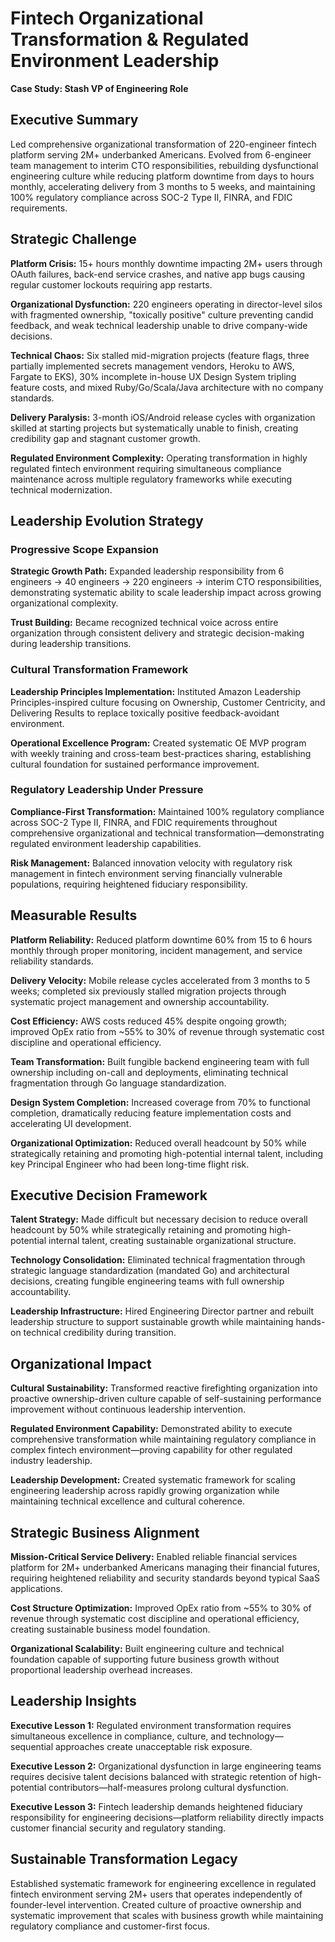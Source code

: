 # Fintech Organizational Transformation & Regulated Environment Leadership
**Case Study: Stash VP of Engineering Role**

## Executive Summary

Led comprehensive organizational transformation of 220-engineer fintech platform serving 2M+ underbanked Americans. Evolved from 6-engineer team management to interim CTO responsibilities, rebuilding dysfunctional engineering culture while reducing platform downtime from days to hours monthly, accelerating delivery from 3 months to 5 weeks, and maintaining 100% regulatory compliance across SOC-2 Type II, FINRA, and FDIC requirements.

## Strategic Challenge

**Platform Crisis:** 15+ hours monthly downtime impacting 2M+ users through OAuth failures, back-end service crashes, and native app bugs causing regular customer lockouts requiring app restarts.

**Organizational Dysfunction:** 220 engineers operating in director-level silos with fragmented ownership, "toxically positive" culture preventing candid feedback, and weak technical leadership unable to drive company-wide decisions.

**Technical Chaos:** Six stalled mid-migration projects (feature flags, three partially implemented secrets management vendors, Heroku to AWS, Fargate to EKS), 30% incomplete in-house UX Design System tripling feature costs, and mixed Ruby/Go/Scala/Java architecture with no company standards.

**Delivery Paralysis:** 3-month iOS/Android release cycles with organization skilled at starting projects but systematically unable to finish, creating credibility gap and stagnant customer growth.

**Regulated Environment Complexity:** Operating transformation in highly regulated fintech environment requiring simultaneous compliance maintenance across multiple regulatory frameworks while executing technical modernization.

## Leadership Evolution Strategy

### Progressive Scope Expansion
**Strategic Growth Path:** Expanded leadership responsibility from 6 engineers → 40 engineers → 220 engineers → interim CTO responsibilities, demonstrating systematic ability to scale leadership impact across growing organizational complexity.

**Trust Building:** Became recognized technical voice across entire organization through consistent delivery and strategic decision-making during leadership transitions.

### Cultural Transformation Framework
**Leadership Principles Implementation:** Instituted Amazon Leadership Principles-inspired culture focusing on Ownership, Customer Centricity, and Delivering Results to replace toxically positive feedback-avoidant environment.

**Operational Excellence Program:** Created systematic OE MVP program with weekly training and cross-team best-practices sharing, establishing cultural foundation for sustained performance improvement.

### Regulatory Leadership Under Pressure
**Compliance-First Transformation:** Maintained 100% regulatory compliance across SOC-2 Type II, FINRA, and FDIC requirements throughout comprehensive organizational and technical transformation—demonstrating regulated environment leadership capabilities.

**Risk Management:** Balanced innovation velocity with regulatory risk management in fintech environment serving financially vulnerable populations, requiring heightened fiduciary responsibility.

## Measurable Results

**Platform Reliability:** Reduced platform downtime 60% from 15 to 6 hours monthly through proper monitoring, incident management, and service reliability standards.

**Delivery Velocity:** Mobile release cycles accelerated from 3 months to 5 weeks; completed six previously stalled migration projects through systematic project management and ownership accountability.

**Cost Efficiency:** AWS costs reduced 45% despite ongoing growth; improved OpEx ratio from ~55% to 30% of revenue through systematic cost discipline and operational efficiency.

**Team Transformation:** Built fungible backend engineering team with full ownership including on-call and deployments, eliminating technical fragmentation through Go language standardization.

**Design System Completion:** Increased coverage from 70% to functional completion, dramatically reducing feature implementation costs and accelerating UI development.

**Organizational Optimization:** Reduced overall headcount by 50% while strategically retaining and promoting high-potential internal talent, including key Principal Engineer who had been long-time flight risk.

## Executive Decision Framework

**Talent Strategy:** Made difficult but necessary decision to reduce overall headcount by 50% while strategically retaining and promoting high-potential internal talent, creating sustainable organizational structure.

**Technology Consolidation:** Eliminated technical fragmentation through strategic language standardization (mandated Go) and architectural decisions, creating fungible engineering teams with full ownership accountability.

**Leadership Infrastructure:** Hired Engineering Director partner and rebuilt leadership structure to support sustainable growth while maintaining hands-on technical credibility during transition.

## Organizational Impact

**Cultural Sustainability:** Transformed reactive firefighting organization into proactive ownership-driven culture capable of self-sustaining performance improvement without continuous leadership intervention.

**Regulated Environment Capability:** Demonstrated ability to execute comprehensive transformation while maintaining regulatory compliance in complex fintech environment—proving capability for other regulated industry leadership.

**Leadership Development:** Created systematic framework for scaling engineering leadership across rapidly growing organization while maintaining technical excellence and cultural coherence.

## Strategic Business Alignment

**Mission-Critical Service Delivery:** Enabled reliable financial services platform for 2M+ underbanked Americans managing their financial futures, requiring heightened reliability and security standards beyond typical SaaS applications.

**Cost Structure Optimization:** Improved OpEx ratio from ~55% to 30% of revenue through systematic cost discipline and operational efficiency, creating sustainable business model foundation.

**Organizational Scalability:** Built engineering culture and technical foundation capable of supporting future business growth without proportional leadership overhead increases.

## Leadership Insights

**Executive Lesson 1:** Regulated environment transformation requires simultaneous excellence in compliance, culture, and technology—sequential approaches create unacceptable risk exposure.

**Executive Lesson 2:** Organizational dysfunction in large engineering teams requires decisive talent decisions balanced with strategic retention of high-potential contributors—half-measures prolong cultural dysfunction.

**Executive Lesson 3:** Fintech leadership demands heightened fiduciary responsibility for engineering decisions—platform reliability directly impacts customer financial security and regulatory standing.

## Sustainable Transformation Legacy

Established systematic framework for engineering excellence in regulated fintech environment serving 2M+ users that operates independently of founder-level intervention. Created culture of proactive ownership and systematic improvement that scales with business growth while maintaining regulatory compliance and customer-first focus.
